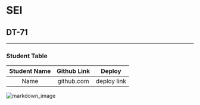 # SEI
## DT-71

---

### Student Table
| Student Name | Github Link | Deploy |
| :----------: | :---------: | :----: |
|     Name     |  github.com | deploy link |

![markdown_image](https://i.imgur.com/A5sgNZQ.png)